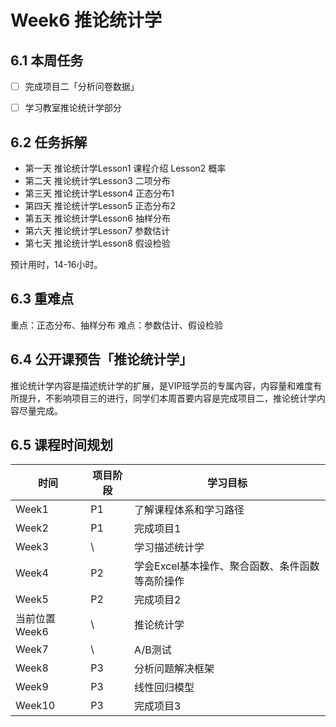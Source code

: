 # Week6 推论统计学

## 6.1 本周任务

  - [ ] 完成项目二「分析问卷数据」
  - [ ] 学习教室推论统计学部分


## 6.2 任务拆解
- 第一天 推论统计学Lesson1 课程介绍 Lesson2 概率
- 第二天 推论统计学Lesson3 二项分布
- 第三天 推论统计学Lesson4 正态分布1
- 第四天 推论统计学Lesson5 正态分布2
- 第五天 推论统计学Lesson6 抽样分布
- 第六天 推论统计学Lesson7 参数估计
- 第七天 推论统计学Lesson8 假设检验

预计用时，14-16小时。


## 6.3 重难点
  重点：正态分布、抽样分布
  难点：参数估计、假设检验

## 6.4 公开课预告「推论统计学」

推论统计学内容是描述统计学的扩展，是VIP班学员的专属内容，内容量和难度有所提升，不影响项目三的进行，同学们本周首要内容是完成项目二，推论统计学内容尽量完成。

## 6.5 课程时间规划

时间|项目阶段|学习目标
---|---|---
Week1| P1|了解课程体系和学习路径
Week2|P1|完成项目1
Week3|\ |学习描述统计学
Week4|P2|学会Excel基本操作、聚合函数、条件函数等高阶操作
Week5|P2|完成项目2
当前位置Week6|\ |推论统计学
Week7|\ |A/B测试
Week8|P3|分析问题解决框架
Week9|P3|线性回归模型
Week10|P3|完成项目3
